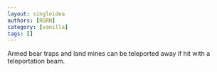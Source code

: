 ```yaml
---
layout: singleidea
authors: [RGRN]
category: [vanilla]
tags: []
---
```

Armed bear traps and land mines can be teleported away if hit with a teleportation beam.
